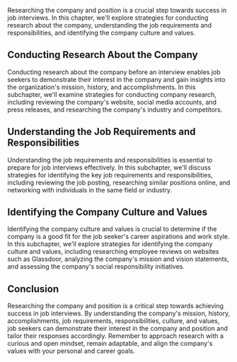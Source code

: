 
Researching the company and position is a crucial step towards success in job interviews. In this chapter, we'll explore strategies for conducting research about the company, understanding the job requirements and responsibilities, and identifying the company culture and values.

Conducting Research About the Company
-------------------------------------

Conducting research about the company before an interview enables job seekers to demonstrate their interest in the company and gain insights into the organization's mission, history, and accomplishments. In this subchapter, we'll examine strategies for conducting company research, including reviewing the company's website, social media accounts, and press releases, and researching the company's industry and competitors.

Understanding the Job Requirements and Responsibilities
-------------------------------------------------------

Understanding the job requirements and responsibilities is essential to prepare for job interviews effectively. In this subchapter, we'll discuss strategies for identifying the key job requirements and responsibilities, including reviewing the job posting, researching similar positions online, and networking with individuals in the same field or industry.

Identifying the Company Culture and Values
------------------------------------------

Identifying the company culture and values is crucial to determine if the company is a good fit for the job seeker's career aspirations and work style. In this subchapter, we'll explore strategies for identifying the company culture and values, including researching employee reviews on websites such as Glassdoor, analyzing the company's mission and vision statements, and assessing the company's social responsibility initiatives.

Conclusion
----------

Researching the company and position is a critical step towards achieving success in job interviews. By understanding the company's mission, history, accomplishments, job requirements, responsibilities, culture, and values, job seekers can demonstrate their interest in the company and position and tailor their responses accordingly. Remember to approach research with a curious and open mindset, remain adaptable, and align the company's values with your personal and career goals.
